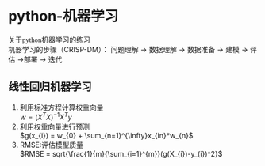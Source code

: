 # python-机器学习
<font face="仿宋"> 关于python机器学习的练习 </font>  
机器学习的步骤（CRISP-DM）：
问题理解 $\longrightarrow$ 数据理解 $\longrightarrow$ 数据准备 $\longrightarrow$ 建模 $\longrightarrow$ 评估 $\longrightarrow$部署 $\longrightarrow$ 迭代

## 线性回归机器学习 

1. 利用标准方程计算权重向量  
   $w = (X^{T}X)^{-1}X^{T}y$
2. 利用权重向量进行预测  
   $g(x_{i}) = w_{0} + \sum_{n=1}^{\infty}x_{in}*w_{n}$
3. RMSE:评估模型质量  
   $RMSE = sqrt{\frac{1}{m}{\sum_{i=1}^{m}}(g(X_{i})-y_{i})^2}$
